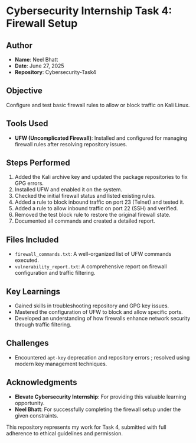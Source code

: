 # Cybersecurity Internship Task 4: Firewall Setup

## Author
- **Name**: Neel Bhatt  
- **Date**: June 27, 2025  
- **Repository**: Cybersecurity-Task4

## Objective
Configure and test basic firewall rules to allow or block traffic on Kali Linux.

## Tools Used
- **UFW (Uncomplicated Firewall)**: Installed and configured for managing firewall rules after resolving repository issues.

## Steps Performed
1. Added the Kali archive key and updated the package repositories to fix GPG errors.
2. Installed UFW and enabled it on the system.
3. Checked the initial firewall status and listed existing rules.
4. Added a rule to block inbound traffic on port 23 (Telnet) and tested it.
5. Added a rule to allow inbound traffic on port 22 (SSH) and verified.
6. Removed the test block rule to restore the original firewall state.
7. Documented all commands and created a detailed report.

## Files Included
- `firewall_commands.txt`: A well-organized list of UFW commands executed.
- `vulnerability_report.txt`: A comprehensive report on firewall configuration and traffic filtering.

## Key Learnings
- Gained skills in troubleshooting repository and GPG key issues.
- Mastered the configuration of UFW to block and allow specific ports.
- Developed an understanding of how firewalls enhance network security through traffic filtering.

## Challenges
- Encountered `apt-key` deprecation and repository errors ; resolved using modern key management techniques.

## Acknowledgments
- **Elevate Cybersecurity Internship**: For providing this valuable learning opportunity.
- **Neel Bhatt**: For successfully completing the firewall setup under the given constraints.

This repository represents my work for Task 4, submitted with full adherence to ethical guidelines and permission.
